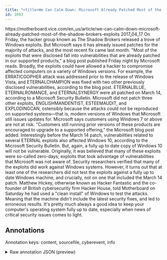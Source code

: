 ```yaml
---
title: "<title>We Can Calm Down: Microsoft Already Patched Most of the Shadow Brokers Exploits - Motherboard</title>"
id: 1693
---
```


<title>We Can Calm Down: Microsoft Already Patched Most of the Shadow Brokers Exploits - Motherboard</title>
<source> https://motherboard.vice.com/en_us/article/we-can-calm-down-microsoft-already-patched-most-of-the-shadow-brokers-exploits </source>
<date> 2017_04_17 </date>
<text>
 On Friday, the hacker group known as The Shadow Brokers released a trove of Windows exploits. But Microsoft says it has already issued patches for the majority of attacks, and the most recent fix came last month.
 "Most of the exploits that were disclosed fall into vulnerabilities that are already patched in our supported products," a blog post published Friday night by Microsoft reads.
 Broadly, the exploits could have allowed a hacker to compromise affected computers on a variety of Windows versions.
 For example, the ERRATICGOPHER attack was addressed prior to the release of Windows Vista, and ETERNALCHAMPION was fixed with two other previously disclosed vulnerabilities, according to the blog post.
 ETERNALBLUE, ETERNALROMANCE, and ETERNALSYNERGY were all patched on March 14, according to a Microsoft Security Bulletin. 
 Microsoft did not patch three other exploits, ENGLISHMANDENTIST, ESTEEMAUDIT, and EXPLODINGCAN, ostensibly because the attacks could not be reproduced on supported systems—that is, modern versions of Windows that Microsoft still issues updates for. Microsoft says customers using Windows 7 or above are not at risk.
 "Customers still running prior versions of these products are encouraged to upgrade to a supported offering," the Microsoft blog post added.
 Interestingly before the March 14 patch, vulnerabilities related to several ETERNAL exploits also affected Windows 10, according to the Microsoft Security Bulletin. But, again, a fully up to date copy of Windows 10 will not be vulnerable.
 Originally, it was believed that many of these exploits were so-called zero-days; exploits that took advantage of vulnerabilities that Microsoft was not aware of. Security researchers verified that many of the exploits did work against Windows systems.
 However, it turns out that at least one of the researchers did not test the exploits against a fully up to date Windows machine, and crucially, not on one that included the March 14 patch.
 Matthew Hickey, otherwise known as Hacker Fantastic and the co-founder of British cybersecurity firm Hacker House, told Motherboard on Saturday he had used a "clean install" of Windows to test the attacks. Meaning that the machine didn't include the latest security fixes, and led to erroneous results.
It's pretty much always a good idea to keep your computer's operating system fully up to date, especially when news of critical security issues comes to light.
</text>



## Annotations

Annotation keys: content, sourcefile, cyberevent, info

<details>
<summary>Raw annotation JSON (preview)</summary>

```json
{
  "content": "On Friday, the hacker group known as The Shadow Brokers released a trove of Windows exploits. But Microsoft says it has already issued patches for the majority of attacks, and the most recent fix came last month.  \"Most of the exploits that were disclosed fall into vulnerabilities that are already patched in our supported products,\" a blog post published Friday night by Microsoft reads.  Broadly, the exploits could have allowed a hacker to\u00a0compromise affected computers on a variety of Windows versions.  For example, the ERRATICGOPHER attack was addressed prior to the release of Windows Vista, and ETERNALCHAMPION was fixed with two other previously disclosed vulnerabilities, according to the blog post.  ETERNALBLUE, ETERNALROMANCE, and ETERNALSYNERGY were all patched on March 14, according to a Microsoft Security Bulletin.   Microsoft did not patch three other exploits, ENGLISHMANDENTIST, ESTEEMAUDIT, and EXPLODINGCAN, ostensibly because the attacks could not be reproduced on supported systems\u2014that is, modern versions of Windows that Microsoft still issues updates for. Microsoft says customers using Windows 7 or above are not at risk.  \"Customers still running prior versions of these products are encouraged to upgrade to a supported offering,\" the Microsoft blog post added.  Interestingly before the March 14 patch, vulnerabilities related to several ETERNAL exploits also affected Windows 10, according to the Microsoft Security Bulletin. But, again, a fully up to date copy of Windows 10 will not be vulnerable.  Originally, it was believed that many of these exploits were so-called zero-days; exploits that took advantage of vulnerabilities that Microsoft was not aware of. Security researchers verified that many of the exploits did work against Windows systems.  However, it turns out that at least one of the researchers did not test the exploits against a fully up to date Windows machine, and crucially, not on one that included the March 14 patch.  Matthew Hickey, otherwise known as Hacker Fantastic and the co-founder of British cybersecurity firm Hacker House, told Motherboard on Saturday he had used a \"clean install\" of Windows to test the attacks. Meaning that the machine didn't include the latest security fixes, and led to erroneous results. It's pretty much always a good idea to keep your computer's operating system fully up to date, especially when news of critical security issues comes to light.",
  "sourcefile": "1693.txt",
  "cyberevent": {
    "hopper": [
      {
        "index": 0,
        "relation": "Same",
        "events": [
          {
            "index": "E3",
            "type": "Vulnerability-related",
            "realis": "Actual",
            "nugget": {
              "startOffset": 242,
              "index": "T7",
              "endOffset": 256,
              "text": "were disclosed"
            },
            "argument": [
              {
                "index": "T8",
                "text": "vulnerabilities",
                "endOffset": 282,
                "role": {
                  "type": "Vulnerability"
                },
                "startOffset": 267,
                "type": "Vulnerability"
              },
              {
                "index": "T42",
                "text": "Most of the exploits",
                "endOffset": 236,
                "role": {
                  "type": "Vulnerability"
                },
                "startOffset": 216,
                "type": "Vulnerability"
              }
            ],
            "subtype": "DiscoverVulnerability"
          },
          {
            "index": "E5",
            "type": "Vulnerability-related",
            "realis": "Actual",
            "nugget": {
              "startOffset": 348,
              "index": "T13",
              "endOffset": 357,
              "text": "published"
            },
            "argument": [
              {
                "index": "T12",
                "externa
```
</details>
